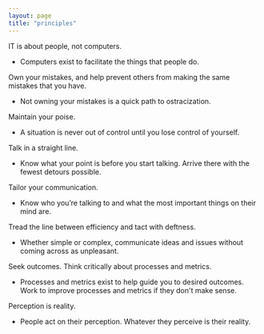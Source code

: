 ```yaml
---
layout: page
title: "principles"
---
```

IT is about people, not computers.
- Computers exist to facilitate the things that people do.

Own your mistakes, and help prevent others from making the same mistakes that you have.
- Not owning your mistakes is a quick path to ostracization.

Maintain your poise.
- A situation is never out of control until you lose control of yourself.

Talk in a straight line.
- Know what your point is before you start talking. Arrive there with the fewest detours possible.

Tailor your communication.
- Know who you’re talking to and what the most important things on their mind are.

Tread the line between efficiency and tact with deftness.
- Whether simple or complex, communicate ideas and issues without coming across as unpleasant.

Seek outcomes. Think critically about processes and metrics.
- Processes and metrics exist to help guide you to desired outcomes. Work to improve processes and metrics if they don't make sense.

Perception is reality.
- People act on their perception. Whatever they perceive is their reality.